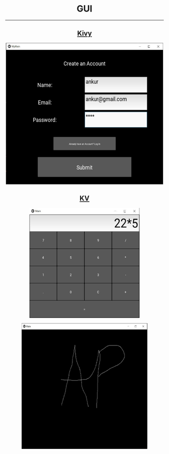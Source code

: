 # <div align="center">GUI

---

## <div align="center">[Kivy](https://github.com/ankur715/GUI/tree/master/Kivy)  
<p align="center"><img width="500" height="450" src="https://github.com/ankur715/GUI/blob/master/Kivy/imgs/ankur%20create.JPG"</p>


## <div align="center">[KV](https://github.com/ankur715/GUI/tree/master/KV)  
<p align="center"><img width="350" height="350" src="https://github.com/ankur715/GUI/blob/master/KV/imgs/calculator.JPG"></p>
  
<p align="center"><img width="400" height="400" src="https://github.com/ankur715/GUI/blob/master/KV/imgs/AP.JPG"></p>

